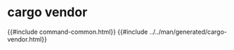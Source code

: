 # cargo vendor
{{#include command-common.html}}
{{#include ../../man/generated/cargo-vendor.html}}

